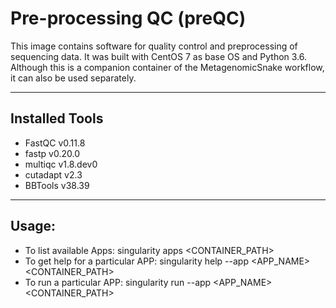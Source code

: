 # Pre-processing QC (preQC)

This image contains software for quality control and preprocessing of sequencing data. It was built with CentOS 7 as base OS and Python 3.6. Although this is a companion container of the MetagenomicSnake workflow, it can also be used separately.

---
## Installed Tools
- FastQC v0.11.8
- fastp v0.20.0
- multiqc v1.8.dev0
- cutadapt v2.3
- BBTools v38.39

---
## Usage:
- To list available Apps:
singularity apps <CONTAINER_PATH>
- To get help for a particular APP:
singularity help --app <APP_NAME> <CONTAINER_PATH>
- To run a particular APP:
singularity run --app <APP_NAME> <CONTAINER_PATH>
